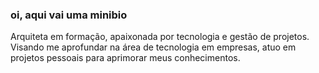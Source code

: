 ### oi, aqui vai uma minibio
Arquiteta em formação, apaixonada por tecnologia e gestão de projetos. Visando me aprofundar na área de tecnologia em empresas, atuo em projetos pessoais para aprimorar meus conhecimentos. 
